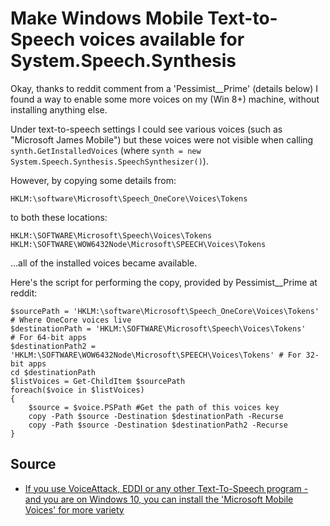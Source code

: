﻿# Make Windows Mobile Text-to-Speech voices available for System.Speech.Synthesis

Okay, thanks to reddit comment from a 'Pessimist__Prime' (details below) I found a way to enable some more voices on my (Win 8+) machine, without installing anything else.

Under text-to-speech settings I could see various voices (such as "Microsoft James Mobile") but these voices were not visible when calling `synth.GetInstalledVoices` (where `synth = new System.Speech.Synthesis.SpeechSynthesizer()`).

However, by copying some details from:

    HKLM:\software\Microsoft\Speech_OneCore\Voices\Tokens

to both these locations:

    HKLM:\SOFTWARE\Microsoft\Speech\Voices\Tokens
    HKLM:\SOFTWARE\WOW6432Node\Microsoft\SPEECH\Voices\Tokens

...all of the installed voices became available.

Here's the script for performing the copy, provided by Pessimist__Prime at reddit:

    $sourcePath = 'HKLM:\software\Microsoft\Speech_OneCore\Voices\Tokens'           # Where OneCore voices live
    $destinationPath = 'HKLM:\SOFTWARE\Microsoft\Speech\Voices\Tokens'              # For 64-bit apps
    $destinationPath2 = 'HKLM:\SOFTWARE\WOW6432Node\Microsoft\SPEECH\Voices\Tokens' # For 32-bit apps
    cd $destinationPath
    $listVoices = Get-ChildItem $sourcePath
    foreach($voice in $listVoices)
    {
        $source = $voice.PSPath #Get the path of this voices key
        copy -Path $source -Destination $destinationPath -Recurse
        copy -Path $source -Destination $destinationPath2 -Recurse
    }

## Source

 * [If you use VoiceAttack, EDDI or any other Text-To-Speech program - and you are on Windows 10, you can install the 'Microsoft Mobile Voices' for more variety](https://www.reddit.com/r/EliteDangerous/comments/5d02vv/if_you_use_voiceattack_eddi_or_any_other/)

